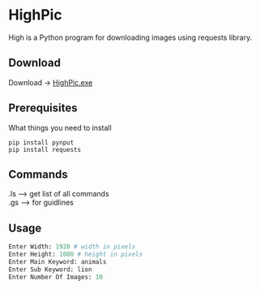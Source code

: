 # HighPic

High is a Python program for downloading images using requests library.

## Download

Download -> [HighPic.exe](https://github.com/shams-la/exe_setups/raw/master/HigPic_Image_Downloader.zip)

## Prerequisites

What things you need to install

```
pip install pynput
pip install requests
```

## Commands
.ls --> get list of all commands\
.gs --> for guidlines


## Usage

```python
Enter Width: 1920 # width in pixels
Enter Height: 1080 # height in pixels
Enter Main Keyword: animals
Enter Sub Keyword: lion
Enter Number Of Images: 10
```
